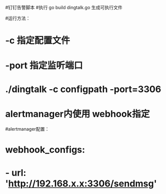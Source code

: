 #钉钉告警脚本
#执行 go build dingtalk.go 生成可执行文件

#运行方法：
#  -c 指定配置文件
#  -port  指定监听端口
# ./dingtalk -c configpath  -port=3306
# alertmanager内使用 webhook指定


#alertmanager配置：
#  webhook_configs:
#  - url: 'http://192.168.x.x:3306/sendmsg'
